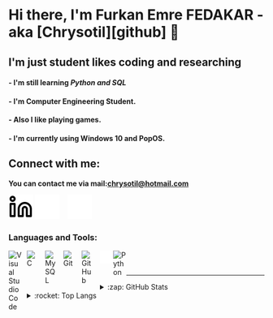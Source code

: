 # Hi there, I'm Furkan Emre FEDAKAR - aka [Chrysotil][github] 👋 

## I'm just student likes coding and researching

#### - I'm still learning *Python and SQL* 
#### - I'm Computer Engineering Student.
#### - Also I like playing games.
#### - I'm currently using Windows 10 and PopOS.

## Connect with me:

**You can contact me via mail:chrysotil@hotmail.com**

[![website](./img/linkedin-light.svg)](https://www.linkedin.com/in/furkan-emre-fedakar-291925239/#gh-light-mode-only)
[![website](./img/linkedin-dark.svg)](https://www.linkedin.com/in/furkan-emre-fedakar-291925239/#gh-light-mode-only#gh-dark-mode-only)
&nbsp;&nbsp;
[![website](./img/instagram-dark.svg)](https://instagram.com/furkanfedakar)

### Languages and Tools:

<img align="left" alt="Visual Studio Code" width="26px" src="https://cdn.jsdelivr.net/gh/devicons/devicon/icons/vscode/vscode-original.svg" style="padding-right:10px;" />
<img align="left" alt="C" width="26px" src="https://cdn.jsdelivr.net/gh/devicons/devicon/icons/c/c-original.svg" style="padding-right:10px;" />
<img align="left" alt="MySQL" width="26px" src="https://cdn.jsdelivr.net/gh/devicons/devicon/icons/mysql/mysql-original.svg" style="padding-right:10px;" />
<img align="left" alt="Git" width="26px" src="https://cdn.jsdelivr.net/gh/devicons/devicon/icons/git/git-original.svg" style="padding-right:10px;" />
<img align="left" alt="GitHub" width="26px" src="https://user-images.githubusercontent.com/3369400/139447912-e0f43f33-6d9f-45f8-be46-2df5bbc91289.png" style="padding-right:10px;" />
<img align="left" alt="Terminal" width="26px" src="./img/terminal-dark.svg" />

<img align="left" alt="Python" width="26px" src="https://profilinator.rishav.dev/skills-assets/python-original.svg" />
<br />
<br />

---

<details>
  <summary>:zap: GitHub Stats</summary>
 <img align="left" alt="Chrysotil's GitHub Stats" src="https://github-readme-stats.vercel.app/api?username=Chrysotil&show_icons=true&hide_border=false&title_color=ff652f&icon_color=FFE400&bg_color=09131B&text_color=ffffff&border_color=0c1a25" />
  

</details>

<details>
  <summary>:rocket: Top Langs</summary>
  
  <img align="left" alt="Chrysotil's GitHub Stats" src="https://github-readme-stats-eight-theta.vercel.app/api/top-langs/?username=Chrysotil&layout=compact&langs_count=8&theme=tokyonight" />
  
</details>


